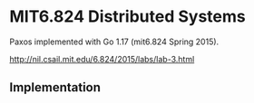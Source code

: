 # MIT6.824 Distributed Systems

Paxos implemented with Go 1.17 (mit6.824 Spring 2015).

http://nil.csail.mit.edu/6.824/2015/labs/lab-3.html

## Implementation

